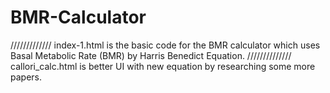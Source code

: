 # BMR-Calculator
/////////////
index-1.html
is the basic code for the BMR calculator which uses Basal Metabolic Rate (BMR) by Harris Benedict Equation.
//////////////
callori_calc.html
is better UI with new equation by researching some more papers.
